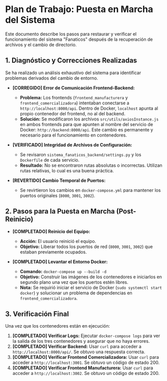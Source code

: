 # Plan de Trabajo: Puesta en Marcha del Sistema

Este documento describe los pasos para restaurar y verificar el funcionamiento del sistema "Fanaticos" después de la recuperación de archivos y el cambio de directorio.

## 1. Diagnóstico y Correcciones Realizadas

Se ha realizado un análisis exhaustivo del sistema para identificar problemas derivados del cambio de entorno.

- **[CORREGIDO] Error de Comunicación Frontend-Backend:**
  - **Problema:** Los frontends (`frontend_manufacturera` y `frontend_comercializadora`) intentaban conectarse a `http://localhost:8000/api`. Dentro de Docker, `localhost` apunta al propio contenedor del frontend, no al del backend.
  - **Solución:** Se modificaron los archivos `src/utils/axiosInstance.js` en ambos frontends para que apunten al nombre del servicio de Docker: `http://backend:8000/api`. Este cambio es permanente y necesario para el funcionamiento en contenedores.

- **[VERIFICADO] Integridad de Archivos de Configuración:**
  - Se revisaron `sistema_fanaticos_backend/settings.py` y los `Dockerfile` de cada servicio.
  - **Resultado:** No se encontraron rutas absolutas o incorrectas. Utilizan rutas relativas, lo cual es una buena práctica.

- **[REVERTIDO] Cambio Temporal de Puertos:**
  - Se revirtieron los cambios en `docker-compose.yml` para mantener los puertos originales (`8000`, `3001`, `3002`).

## 2. Pasos para la Puesta en Marcha (Post-Reinicio)

- **[COMPLETADO] Reinicio del Equipo:**
  - **Acción:** El usuario reinició el equipo.
  - **Objetivo:** Liberar todos los puertos de red (`8000`, `3001`, `3002`) que estaban previamente ocupados.

- **[COMPLETADO] Levantar el Entorno Docker:**
  - **Comando:** `docker-compose up --build -d`
  - **Objetivo:** Construir las imágenes de los contenedores e iniciarlos en segundo plano una vez que los puertos estén libres.
  - **Nota:** Se requirió iniciar el servicio de Docker (`sudo systemctl start docker`) y solucionar un problema de dependencias en `frontend_comercializadora`.

## 3. Verificación Final

Una vez que los contenedores están en ejecución:

1.  **[COMPLETADO] Verificar Logs:** Ejecutar `docker-compose logs` para ver la salida de los tres contenedores y asegurar que no haya errores.
2.  **[COMPLETADO] Verificar Backend:** Usar `curl` para acceder a `http://localhost:8000/api/`. Se obtuvo una respuesta correcta.
3.  **[COMPLETADO] Verificar Frontend Comercializadora:** Usar `curl` para acceder a `http://localhost:3001`. Se obtuvo un código de estado 200.
4.  **[COMPLETADO] Verificar Frontend Manufacturera:** Usar `curl` para acceder a `http://localhost:3002`. Se obtuvo un código de estado 200.
